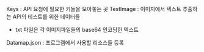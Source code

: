 Keys : API 요청에 필요한 키들을 모아놓는 곳
TestImage : 이미지에서 텍스트 추출하는 API의 테스트를 위한 데이터들
  - txt 파일은 각 이미지파일들의 base64 인코딩한 텍스트

Datamap.json : 프로그램에서 사용할 리소스들 등록
